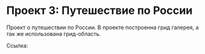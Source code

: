 # Проект 3: Путешествие по России

Проект о путешествии по России.
В проекте построенна грид галерея, а так же использована грид-область.

Ссылка:

